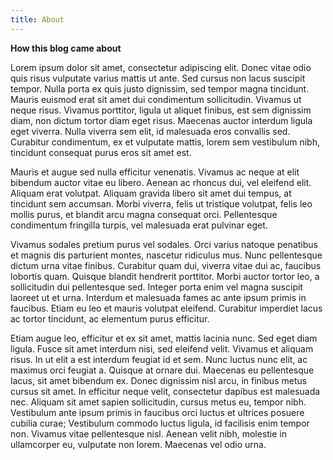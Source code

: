 ```yaml
---
title: About
---
```

**How this blog came about**

Lorem ipsum dolor sit amet, consectetur adipiscing elit. Donec vitae odio quis risus vulputate varius mattis ut ante. Sed cursus non lacus suscipit tempor. Nulla porta ex quis justo dignissim, sed tempor magna tincidunt. Mauris euismod erat sit amet dui condimentum sollicitudin. Vivamus ut neque risus. Vivamus porttitor, ligula ut aliquet finibus, est sem dignissim diam, non dictum tortor diam eget risus. Maecenas auctor interdum ligula eget viverra. Nulla viverra sem elit, id malesuada eros convallis sed. Curabitur condimentum, ex et vulputate mattis, lorem sem vestibulum nibh, tincidunt consequat purus eros sit amet est.

Mauris et augue sed nulla efficitur venenatis. Vivamus ac neque at elit bibendum auctor vitae eu libero. Aenean ac rhoncus dui, vel eleifend elit. Aliquam erat volutpat. Aliquam gravida libero sit amet dui tempus, at tincidunt sem accumsan. Morbi viverra, felis ut tristique volutpat, felis leo mollis purus, et blandit arcu magna consequat orci. Pellentesque condimentum fringilla turpis, vel malesuada erat pulvinar eget.

Vivamus sodales pretium purus vel sodales. Orci varius natoque penatibus et magnis dis parturient montes, nascetur ridiculus mus. Nunc pellentesque dictum urna vitae finibus. Curabitur quam dui, viverra vitae dui ac, faucibus lobortis quam. Quisque blandit hendrerit porttitor. Morbi auctor tortor leo, a sollicitudin dui pellentesque sed. Integer porta enim vel magna suscipit laoreet ut et urna. Interdum et malesuada fames ac ante ipsum primis in faucibus. Etiam eu leo et mauris volutpat eleifend. Curabitur imperdiet lacus ac tortor tincidunt, ac elementum purus efficitur.

Etiam augue leo, efficitur et ex sit amet, mattis lacinia nunc. Sed eget diam ligula. Fusce sit amet interdum nisi, sed eleifend velit. Vivamus et aliquam risus. In ut elit a est interdum feugiat id et sem. Nunc luctus nunc elit, ac maximus orci feugiat a. Quisque at ornare dui. Maecenas eu pellentesque lacus, sit amet bibendum ex. Donec dignissim nisl arcu, in finibus metus cursus sit amet. In efficitur neque velit, consectetur dapibus est malesuada nec. Aliquam sit amet sapien sollicitudin, cursus metus eu, tempor nibh. Vestibulum ante ipsum primis in faucibus orci luctus et ultrices posuere cubilia curae; Vestibulum commodo luctus ligula, id facilisis enim tempor non. Vivamus vitae pellentesque nisl. Aenean velit nibh, molestie in ullamcorper eu, vulputate non lorem. Maecenas vel odio urna.